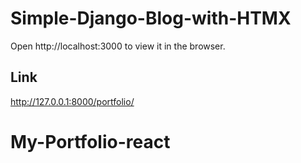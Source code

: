 # Simple-Django-Blog-with-HTMX


Open http://localhost:3000 to view it in the browser.


## Link

http://127.0.0.1:8000/portfolio/

# My-Portfolio-react


